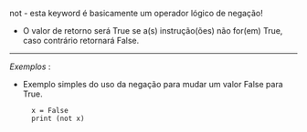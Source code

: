 not - esta keyword é basicamente um operador lógico de negação!

- O valor de retorno será True se a(s) instrução(ões) não for(em) True, caso contrário retornará False.

---

*Exemplos* :


- Exemplo simples do uso da negação para mudar um valor False para True. 


		x = False
		print (not x)


